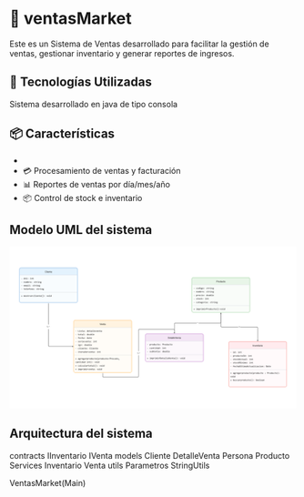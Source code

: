 # 🛒 ventasMarket

Este es un Sistema de Ventas desarrollado para facilitar la gestión de ventas,
gestionar inventario y generar reportes de ingresos.

## 🚀 Tecnologías Utilizadas

Sistema desarrollado en java de tipo consola
 

## 📦 Características
- 
- 💳 Procesamiento de ventas y facturación
- 📊 Reportes de ventas por día/mes/año
- 📦 Control de stock e inventario

## Modelo UML del sistema

![Pantalla principal](images/Diagrama.png)

## Arquitectura del sistema 
contracts
    IInventario
    IVenta
models
    Cliente
    DetalleVenta
    Persona
    Producto
Services
    Inventario
    Venta
utils
    Parametros
    StringUtils

VentasMarket(Main)